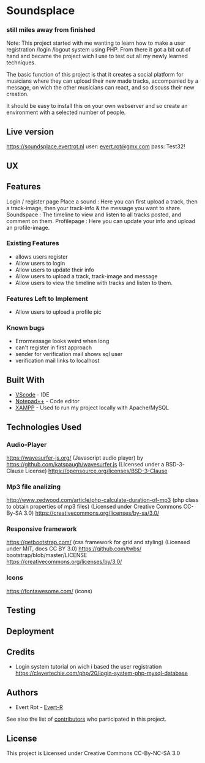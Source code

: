 # Soundsplace
### still miles away from finished

Note: This project started with me wanting to learn how to make a user registration /login /logout system using PHP. From there it got a bit out of hand and became the project wich I use to test out all my newly learned techniques.

The basic function of this project is that it creates a social platform for musicians where they can upload their new made tracks, accompanied by a message, on wich the other musicians can react, and so discuss their new creation.

It should be easy to install this on your own webserver and so create an environment with a selected number of people.

## Live version

https://soundsplace.evertrot.nl
user: evert.rot@gmx.com
pass: Test32!

## UX

## Features

Login / register page
Place a sound : Here you can first upload a track, then a track-image, then your track-info & the message you want to share.
Soundspace : The timeline to view and listen to  all tracks posted, and comment on them.
Profilepage : Here you can update your info and upload an profile-image.

### Existing Features
- allows users register
- Allow users to login
- Allow users to update their info
- Allow users to upload a track, track-image and message
- Allow users to view the timeline with tracks and listen to them.

### Features Left to Implement
- Allow users to upload a profile pic

### Known bugs
- Errormessage looks weird when long
- can't register in first approach
- sender for verification mail shows sql user
- verification mail links to localhost

## Built With

* [VScode](https://code.visualstudio.com/) - IDE
* [Notepad++](https://notepad-plus-plus.org/) - Code editor
* [XAMPP](https://www.apachefriends.org) - Used to run my project locally with Apache/MySQL

## Technologies Used

### Audio-Player
https://wavesurfer-js.org/ (Javascript audio player) by https://github.com/katspaugh/wavesurfer.js (Licensed under a BSD-3-Clause License) https://opensource.org/licenses/BSD-3-Clause

### Mp3 file analizing 
http://www.zedwood.com/article/php-calculate-duration-of-mp3 (php class to obtain properties of mp3 files) (Licensed under       Creative Commons CC-By-SA 3.0) https://creativecommons.org/licenses/by-sa/3.0/

### Responsive framework
https://getbootstrap.com/ (css framework for grid and styling) (Licensed under MIT, docs CC BY 3.0) https://github.com/twbs/     bootstrap/blob/master/LICENSE https://creativecommons.org/licenses/by/3.0/

### Icons
https://fontawesome.com/ (icons) 

## Testing

## Deployment

## Credits

- Login system tutorial on wich i based the user registration
https://clevertechie.com/php/20/login-system-php-mysql-database

## Authors

* Evert Rot - [Evert-R](https://github.com/Evert-R)

See also the list of [contributors](https://github.com/your/project/contributors) who participated in this project.

## License

This project is Licensed under Creative Commons CC-By-NC-SA 3.0